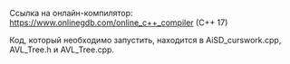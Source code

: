 Ссылка на онлайн-компилятор:  https://www.onlinegdb.com/online_c++_compiler (C++ 17)

Код, который необходимо запустить, находится в AiSD_curswork.cpp, AVL_Tree.h и AVL_Tree.cpp.

